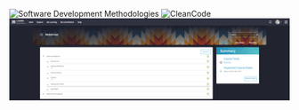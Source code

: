 ![Software Development Methodologies](screens/SoftwareDevelopmentMethodologies.png)
![CleanCode](screens/СleanCode.png)
![WebDriver](screens/WebDriver.png)

